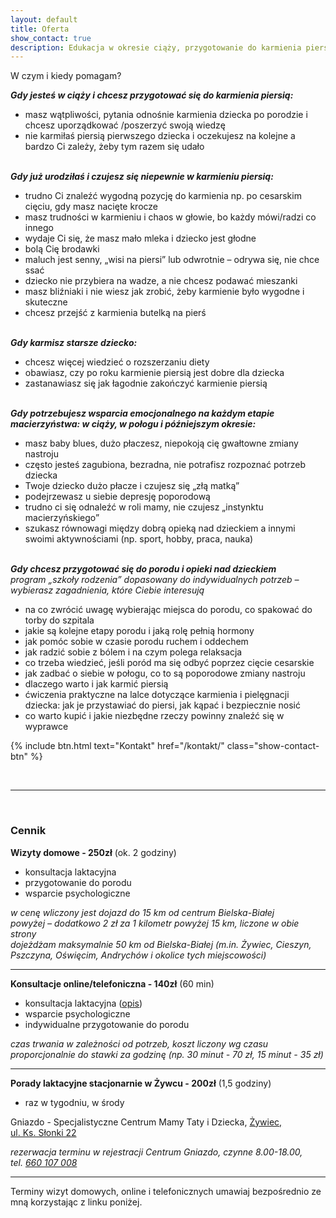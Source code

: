 ```yaml
---
layout: default
title: Oferta
show_contact: true
description: Edukacja w okresie ciąży, przygotowanie do karmienia piersią. Rozwiązywanie problemów laktacyjnych. Przygotowanie do porodu.
---
```


W czym i kiedy pomagam?

**_Gdy jesteś w ciąży i chcesz przygotować się do karmienia piersią:_**

- masz wątpliwości, pytania odnośnie karmienia dziecka po
porodzie i chcesz uporządkować /poszerzyć swoją wiedzę
- nie karmiłaś piersią pierwszego dziecka i oczekujesz na kolejne a
bardzo Ci zależy, żeby tym razem się udało
<br><br>


**_Gdy już urodziłaś i czujesz się niepewnie w karmieniu piersią:_**

- trudno Ci znaleźć wygodną pozycję do karmienia np. po cesarskim cięciu, gdy masz nacięte krocze
- masz trudności w karmieniu i chaos w głowie, bo każdy mówi/radzi co innego
- wydaje Ci się, że masz mało mleka i dziecko jest głodne 
- bolą Cię brodawki
- maluch jest senny, „wisi na piersi” lub odwrotnie – odrywa się, nie chce ssać
- dziecko nie przybiera na wadze, a nie chcesz podawać mieszanki
- masz bliźniaki i nie wiesz jak zrobić, żeby karmienie było wygodne i skuteczne
- chcesz przejść z karmienia butelką na pierś
<br><br>

**_Gdy karmisz  starsze dziecko:_**

- chcesz więcej wiedzieć o rozszerzaniu diety
- obawiasz, czy po roku karmienie piersią jest dobre dla dziecka
- zastanawiasz się  jak łagodnie zakończyć karmienie piersią
<br><br>

**_Gdy potrzebujesz wsparcia emocjonalnego na każdym etapie macierzyństwa: w ciąży, w połogu i późniejszym okresie:_**

- masz baby blues, dużo płaczesz, niepokoją cię gwałtowne zmiany nastroju
- często jesteś zagubiona, bezradna, nie potrafisz rozpoznać potrzeb dziecka 
- Twoje dziecko dużo płacze i czujesz się „złą matką”
- podejrzewasz u siebie depresję poporodową
- trudno ci się odnaleźć w roli mamy, nie czujesz „instynktu macierzyńskiego”
- szukasz równowagi między dobrą opieką nad dzieckiem a innymi swoimi aktywnościami (np. sport, hobby, praca, nauka) 
<br><br>

**_Gdy chcesz przygotować się do porodu i opieki nad dzieckiem_**<br>
_program „szkoły rodzenia” dopasowany do indywidualnych potrzeb – wybierasz zagadnienia, które Ciebie interesują_

- na co zwrócić uwagę wybierając miejsca do porodu, co spakować do torby do szpitala
- jakie są kolejne  etapy porodu i jaką rolę pełnią hormony
- jak pomóc sobie w czasie porodu ruchem i oddechem 
- jak radzić  sobie z bólem i na czym polega relaksacja
- co trzeba wiedzieć, jeśli poród ma się odbyć poprzez cięcie cesarskie
- jak zadbać o siebie w połogu, co to są poporodowe zmiany nastroju
- dlaczego warto i jak karmić piersią  
- ćwiczenia praktyczne na lalce dotyczące karmienia i pielęgnacji dziecka: jak je przystawiać do piersi, jak kąpać i bezpiecznie nosić
- co warto kupić i jakie niezbędne rzeczy powinny znaleźć się w wyprawce

{% include btn.html text="Kontakt" href="/kontakt/" class="show-contact-btn" %}

<br>
<hr/>
<br>

### Cennik

**Wizyty domowe - 250zł** (ok. 2 godziny)
- konsultacja laktacyjna
- przygotowanie do porodu
- wsparcie psychologiczne 

_w cenę wliczony jest dojazd do 15 km od centrum Bielska-Białej_<br>
_powyżej – dodatkowo 2 zł za 1 kilometr powyżej 15 km, liczone w obie strony_<br>
_dojeżdżam maksymalnie 50 km od Bielska-Białej (m.in. Żywiec, Cieszyn, Pszczyna, Oświęcim, Andrychów i okolice tych miejscowości)_

<hr/>

**Konsultacje online/telefoniczna - 140zł** (60 min)
- konsultacja laktacyjna ([opis](/porady/2020/03/24/konsultacja-laktacyjna-online/))
- wsparcie psychologiczne
- indywidualne przygotowanie do porodu

_czas trwania w zależności od potrzeb, koszt liczony wg czasu proporcjonalnie do stawki za godzinę (np. 30 minut - 70 zł, 15 minut - 35 zł)_

<hr/>

**Porady laktacyjne stacjonarnie w Żywcu - 200zł** (1,5 godziny)
- raz w tygodniu, w środy

Gniazdo - Specjalistyczne Centrum Mamy Taty i Dziecka, <a href="https://goo.gl/maps/6cVd3S6L4Xo6VxxU7">Żywiec, ul.&nbsp;Ks.&nbsp;Słonki&nbsp;22</a>

_rezerwacja terminu w rejestracji Centrum Gniazdo, czynne 8.00-18.00, tel.&nbsp;<a href="tel:+48660 107 008">660&nbsp;107&nbsp;008</a>_

<hr/>

Terminy wizyt domowych, online i telefonicznych umawiaj bezpośrednio ze mną korzystając z linku  poniżej.
